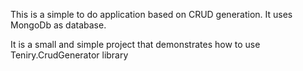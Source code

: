 This is a simple to do application based on CRUD generation. It uses MongoDb as database.

It is a small and simple project that demonstrates how to use Teniry.CrudGenerator library